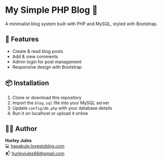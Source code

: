 # My Simple PHP Blog 📝

A minimalist blog system built with PHP and MySQL, styled with Bootstrap.

## 🔧 Features
- Create & read blog posts
- Add & view comments
- Admin login for post management
- Responsive design with Bootstrap

## 📦 Installation
1. Clone or download this repository
2. Import the `blog.sql` file into your MySQL server
3. Update `config/db.php` with your database details
4. Run it on localhost or upload it online

## 👨‍💻 Author
**Hurley Jules**  
💻 [hapakule.lovestoblog.com](https://hapakule.lovestoblog.com)  
📬 hurleyjules66@gmail.com
